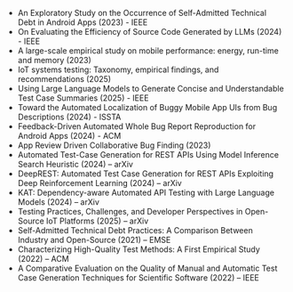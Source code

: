 * An Exploratory Study on the Occurrence of Self-Admitted Technical Debt in Android Apps (2023) - IEEE
* On Evaluating the Efficiency of Source Code Generated by LLMs (2024) - IEEE
* A large-scale empirical study on mobile performance: energy, run-time and memory (2023)
* IoT systems testing: Taxonomy, empirical findings, and recommendations (2025)
* Using Large Language Models to Generate Concise and Understandable Test Case Summaries (2025) - IEEE
* Toward the Automated Localization of Buggy Mobile App UIs from Bug Descriptions (2024) - ISSTA
* Feedback-Driven Automated Whole Bug Report Reproduction for Android Apps (2024) - ACM 
* App Review Driven Collaborative Bug Finding (2023)
* Automated Test-Case Generation for REST APIs Using Model Inference Search Heuristic (2024) – arXiv  
* DeepREST: Automated Test Case Generation for REST APIs Exploiting Deep Reinforcement Learning (2024) – arXiv  
* KAT: Dependency-aware Automated API Testing with Large Language Models (2024) – arXiv  
* Testing Practices, Challenges, and Developer Perspectives in Open-Source IoT Platforms (2025) – arXiv  
* Self-Admitted Technical Debt Practices: A Comparison Between Industry and Open-Source (2021) – EMSE  
* Characterizing High-Quality Test Methods: A First Empirical Study (2022) – ACM  
* A Comparative Evaluation on the Quality of Manual and Automatic Test Case Generation Techniques for Scientific Software (2022) – IEEE  
